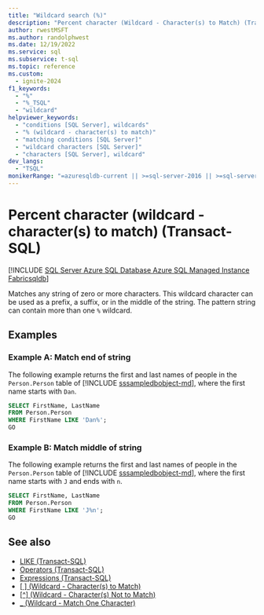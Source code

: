 ```yaml
---
title: "Wildcard search (%)"
description: "Percent character (Wildcard - Character(s) to Match) (Transact-SQL)"
author: rwestMSFT
ms.author: randolphwest
ms.date: 12/19/2022
ms.service: sql
ms.subservice: t-sql
ms.topic: reference
ms.custom:
  - ignite-2024
f1_keywords:
  - "%"
  - "%_TSQL"
  - "wildcard"
helpviewer_keywords:
  - "conditions [SQL Server], wildcards"
  - "% (wildcard - character(s) to match)"
  - "matching conditions [SQL Server]"
  - "wildcard characters [SQL Server]"
  - "characters [SQL Server], wildcard"
dev_langs:
  - "TSQL"
monikerRange: "=azuresqldb-current || >=sql-server-2016 || >=sql-server-linux-2017 || =azuresqldb-mi-current || =fabric"
---
```

# Percent character (wildcard - character(s) to match) (Transact-SQL)

[!INCLUDE [SQL Server Azure SQL Database Azure SQL Managed Instance Fabricsqldb](../../includes/applies-to-version/sql-asdb-asdbmi-fabricsqldb.md)]

Matches any string of zero or more characters. This wildcard character can be used as a prefix, a suffix, or in the middle of the string. The pattern string can contain more than one `%` wildcard.

## Examples

### Example A: Match end of string

The following example returns the first and last names of people in the `Person.Person` table of [!INCLUDE [sssampledbobject-md](../../includes/sssampledbobject-md.md)], where the first name starts with `Dan`.

```sql
SELECT FirstName, LastName
FROM Person.Person
WHERE FirstName LIKE 'Dan%';
GO
```

### Example B: Match middle of string

The following example returns the first and last names of people in the `Person.Person` table of [!INCLUDE [sssampledbobject-md](../../includes/sssampledbobject-md.md)], where the first name starts with `J` and ends with `n`.

```sql
SELECT FirstName, LastName
FROM Person.Person
WHERE FirstName LIKE 'J%n';
GO
```

## See also

- [LIKE (Transact-SQL)](../../t-sql/language-elements/like-transact-sql.md)
- [Operators (Transact-SQL)](../../t-sql/language-elements/operators-transact-sql.md)
- [Expressions (Transact-SQL)](../../t-sql/language-elements/expressions-transact-sql.md)
- [&#91; &#93; (Wildcard - Character(s) to Match)](../../t-sql/language-elements/wildcard-character-s-to-match-transact-sql.md)
- [&#91;^&#93; (Wildcard - Character(s) Not to Match)](../../t-sql/language-elements/wildcard-character-s-not-to-match-transact-sql.md)
- [_ (Wildcard - Match One Character)](../../t-sql/language-elements/wildcard-match-one-character-transact-sql.md)
